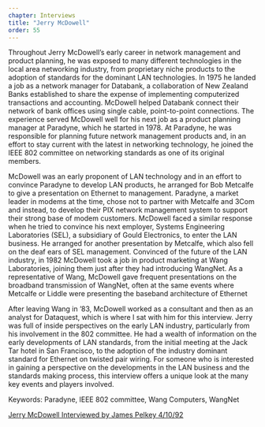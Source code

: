 ```yaml
---
chapter: Interviews
title: "Jerry McDowell"
order: 55
---
```


Throughout Jerry McDowell’s early career in network management and product planning, he was exposed to many different technologies in the local area networking industry, from proprietary niche products to the adoption of standards for the dominant LAN technologies. In 1975 he landed a job as a network manager for Databank, a collaboration of New Zealand Banks established to share the expense of implementing computerized transactions and accounting. McDowell helped Databank connect their network of bank offices using single cable, point-to-point connections. The experience served McDowell well for his next job as a product planning manager at Paradyne, which he started in 1978. At Paradyne, he was responsible for planning future network management products and, in an effort to stay current with the latest in networking technology, he joined the IEEE 802 committee on networking standards as one of its original members.

McDowell was an early proponent of LAN technology and in an effort to convince Paradyne to develop LAN products, he arranged for Bob Metcalfe to give a presentation on Ethernet to management. Paradyne, a market leader in modems at the time, chose not to partner with Metcalfe and 3Com and instead, to develop their PIX network management system to support their strong base of modem customers. McDowell faced a similar response when he tried to convince his next employer, Systems Engineering Laboratories (SEL), a subsidiary of Gould Electronics, to enter the LAN business. He arranged for another presentation by Metcalfe, which also fell on the deaf ears of SEL management. Convinced of the future of the LAN industry, in 1982 McDowell took a job in product marketing at Wang Laboratories, joining them just after they had introducing WangNet. As a representative of Wang, McDowell gave frequent presentations on the broadband transmission of WangNet, often at the same events where Metcalfe or Liddle were presenting the baseband architecture of Ethernet

After leaving Wang in ’83, McDowell worked as a consultant and then as an analyst for Dataquest, which is where I sat with him for this interview. Jerry was full of inside perspectives on the early LAN industry, particularly from his involvement in the 802 committee. He had a wealth of information on the early developments of LAN standards, from the initial meeting at the Jack Tar hotel in San Francisco, to the adoption of the industry dominant standard for Ethernet on twisted pair wiring. For someone who is interested in gaining a perspective on the developments in the LAN business and the standards making process, this interview offers a unique look at the many key events and players involved.

Keywords: Paradyne, IEEE 802 committee, Wang Computers, WangNet

[Jerry McDowell Interviewed by James Pelkey 4/10/92](https://archive.computerhistory.org/resources/access/text/2020/01/102740544-05-01-acc.pdf)
